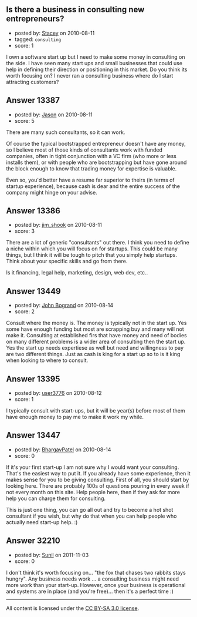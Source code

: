 ## Is there a business in consulting new entrepreneurs?

- posted by: [Stacey](https://stackexchange.com/users/-1/9534-stacey) on 2010-08-11
- tagged: `consulting`
- score: 1

I own a software start up but I need to make some money in consulting on the side. I have seen many start ups and small businesses that could use help in defining their direction or positioning in this market. Do you think its worth focusing on? I never ran a consulting business where do I start attracting customers?


## Answer 13387

- posted by: [Jason](https://stackexchange.com/users/-1/2-jason) on 2010-08-11
- score: 5

There are many such consultants, so it can work.

Of course the typical bootstrapped entrepreneur doesn't have any money, so I believe most of those kinds of consultants work with funded companies, often in tight conjunction with a VC firm (who more or less installs them), or with people who are bootstrapping but have gone around the block enough to know that trading money for expertise is valuable.

Even so, you'd better have a resume far superior to theirs (in terms of startup experience), because cash is dear and the entire success of the company might hinge on your advise.


## Answer 13386

- posted by: [jim_shook](https://stackexchange.com/users/-1/3477-jim-shook) on 2010-08-11
- score: 3

There are a lot of generic "consultants" out there. I think you need to define a niche within which you will focus on for startups. This could be many things, but I think it will be tough to pitch that you simply help startups. Think about your specific skills and go from there. 

Is it financing, legal help, marketing, design, web dev, etc..



## Answer 13449

- posted by: [John Bogrand](https://stackexchange.com/users/-1/3577-john-bogrand) on 2010-08-14
- score: 2

Consult where the money is.  The money is typically not in the start up.  Yes some have enough funding but most are scrapping buy and many will not make it.  Consulting at established firs that have money and need of bodies on many different problems is a wider area of consulting then the start up.  Yes the start up needs expertiese as well but need and willingness to pay are two different things.  Just as cash is king for a start up so to is it king when looking to where to consult.


## Answer 13395

- posted by: [user3776](https://stackexchange.com/users/-1/3776-user3776) on 2010-08-12
- score: 1

<p>I typically consult with start-ups, but it will be year(s) before most of them have enough money to pay me to make it work my while.</p>



</p>



## Answer 13447

- posted by: [BhargavPatel](https://stackexchange.com/users/-1/3998-bhargavpatel) on 2010-08-14
- score: 0

If it's your first start-up I am not sure why I would want your consulting. That's the easiest way to put it. If you already have some experience, then it makes sense for you to be giving consulting. First of all, you should start by looking here. There are probably 100s of questions pouring in every week if not every month on this site. Help people here, then if they ask for more help you can charge them for consulting. 

This is just one thing, you can go all out and try to become a hot shot consultant if you wish, but why do that when you can help people who actually need start-up help. :)




## Answer 32210

- posted by: [Sunil](https://stackexchange.com/users/-1/14124-sunil) on 2011-11-03
- score: 0

I don't think it's worth focusing on... "the fox that chases two rabbits stays hungry". Any business needs work ... a consulting business might need more work than your start-up. However, once your business is operational and systems are in place (and you're free)... then it's a perfect time :) 



---

All content is licensed under the [CC BY-SA 3.0 license](https://creativecommons.org/licenses/by-sa/3.0/).
